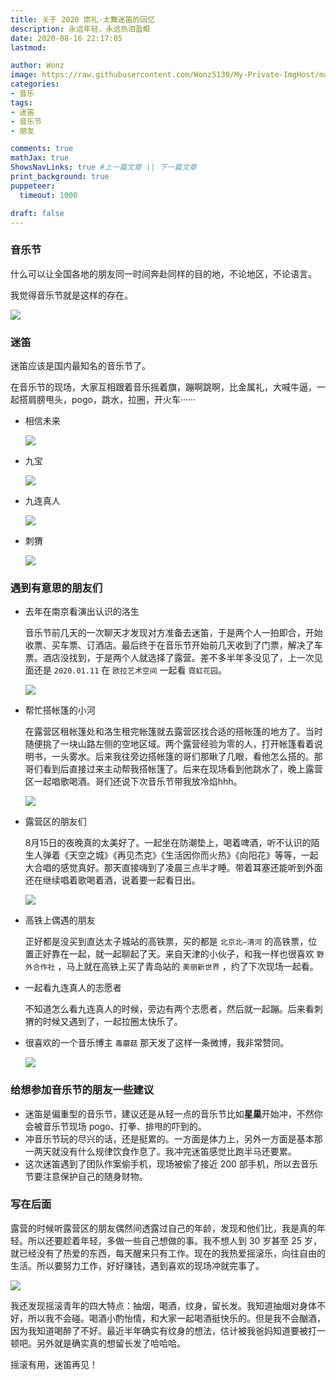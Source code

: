 ```yaml
---
title: 关于 2020 崇礼·太舞迷笛的回忆
description: 永远年轻，永远热泪盈眶
date: 2020-08-16 22:17:05
lastmod:

author: Wonz
image: https://raw.githubusercontent.com/Wonz5130/My-Private-ImgHost/master/img/TIM%E5%9B%BE%E7%89%8720180623234219.jpg
categories:
- 音乐
tags:
- 迷笛
- 音乐节
- 朋友

comments: true
mathJax: true
ShowsNavLinks: true #上一篇文章 || 下一篇文章
print_background: true
puppeteer:
  timeout: 1000

draft: false
---
```

### 音乐节

什么可以让全国各地的朋友同一时间奔赴同样的目的地，不论地区，不论语言。

我觉得音乐节就是这样的存在。

![](https://raw.githubusercontent.com/Wonz5130/My-Private-ImgHost/master/img/%E5%BE%AE%E4%BF%A1%E5%9B%BE%E7%89%87_20200817165857.jpg)

### 迷笛

迷笛应该是国内最知名的音乐节了。

在音乐节的现场，大家互相跟着音乐摇着旗，蹦啊跳啊，比金属礼，大喊牛逼，一起搭肩膀甩头，pogo，跳水，拉圈，开火车······

* 相信未来

  ![](https://raw.githubusercontent.com/Wonz5130/My-Private-ImgHost/master/img/%E5%BE%AE%E4%BF%A1%E5%9B%BE%E7%89%87_20200817165854.jpg)
* 九宝

  ![](https://raw.githubusercontent.com/Wonz5130/My-Private-ImgHost/master/img/%E5%BE%AE%E4%BF%A1%E5%9B%BE%E7%89%87_20200817165900.jpg)
* 九连真人

  ![](https://raw.githubusercontent.com/Wonz5130/My-Private-ImgHost/master/img/%E5%BE%AE%E4%BF%A1%E5%9B%BE%E7%89%87_20200817165909.jpg)
* 刺猬

  ![](https://raw.githubusercontent.com/Wonz5130/My-Private-ImgHost/master/img/%E5%BE%AE%E4%BF%A1%E5%9B%BE%E7%89%87_20200817165912.jpg)

### 遇到有意思的朋友们

* 去年在南京看演出认识的洛生

  音乐节前几天的一次聊天才发现对方准备去迷笛，于是两个人一拍即合，开始收票、买车票、订酒店。最后终于在音乐节开始前几天收到了门票，解决了车票。酒店没找到，于是两个人就选择了露营。差不多半年多没见了，上一次见面还是 `2020.01.11` 在 `欧拉艺术空间` 一起看 `霓虹花园`。

  ![](https://raw.githubusercontent.com/Wonz5130/My-Private-ImgHost/master/img/%E5%BE%AE%E4%BF%A1%E5%9B%BE%E7%89%87_20200817165919.jpg)
* 帮忙搭帐篷的小河

  在露营区租帐篷处和洛生租完帐篷就去露营区找合适的搭帐篷的地方了。当时随便挑了一块山路左侧的空地区域。两个露营经验为零的人，打开帐篷看着说明书，一头雾水。后来我往旁边搭帐篷的哥们那瞅了几眼，看他怎么搭的。那哥们看到后直接过来主动帮我搭帐篷了。后来在现场看到他跳水了，晚上露营区一起唱歌喝酒。哥们还说下次音乐节带我放冷焰hhh。

  ![](https://raw.githubusercontent.com/Wonz5130/My-Private-ImgHost/master/img/%E5%BE%AE%E4%BF%A1%E5%9B%BE%E7%89%87_20200818221635.jpg)
* 露营区的朋友们

  8月15日的夜晚真的太美好了。一起坐在防潮垫上，喝着啤酒，听不认识的陌生人弹着《天空之城》《再见杰克》《生活因你而火热》《向阳花》等等，一起大合唱的感觉真好。那天直接嗨到了凌晨三点半才睡。带着耳塞还能听到外面还在继续唱着歌喝着酒，说着要一起看日出。

  ![](https://raw.githubusercontent.com/Wonz5130/My-Private-ImgHost/master/img/%E5%BE%AE%E4%BF%A1%E5%9B%BE%E7%89%87_20200817165915.jpg)
* 高铁上偶遇的朋友

  正好都是没买到直达太子城站的高铁票，买的都是 `北京北—清河` 的高铁票，位置正好靠在一起，就一起聊起了天。来自天津的小伙子，和我一样也很喜欢 `野外合作社` ，马上就在高铁上买了青岛站的 `美丽新世界` ，约了下次现场一起看。
* 一起看九连真人的志愿者

  不知道怎么看九连真人的时候，旁边有两个志愿者，然后就一起蹦。后来看刺猬的时候又遇到了，一起拉圈太快乐了。
* 很喜欢的一个音乐博主 `毒蘑菇` 那天发了这样一条微博，我非常赞同。

  ![](https://raw.githubusercontent.com/Wonz5130/My-Private-ImgHost/master/img/%E5%BE%AE%E4%BF%A1%E5%9B%BE%E7%89%87_20200817165924.png)

### 给想参加音乐节的朋友一些建议

* 迷笛是偏重型的音乐节，建议还是从轻一点的音乐节比如**星巢**开始冲，不然你会被音乐节现场 pogo、打拳、排甩的吓到的。
* 冲音乐节玩的尽兴的话，还是挺累的。一方面是体力上，另外一方面是基本那一两天就没有什么规律饮食作息了。我冲完迷笛感觉比跑半马还要累。
* 这次迷笛遇到了团队作案偷手机，现场被偷了接近 200 部手机，所以去音乐节要注意保护自己的随身财物。

### 写在后面

露营的时候听露营区的朋友偶然间透露过自己的年龄，发现和他们比，我是真的年轻。所以还要趁着年轻，多做一些自己想做的事。我不想人到 30 岁甚至 25 岁，就已经没有了热爱的东西，每天醒来只有工作。现在的我热爱摇滚乐，向往自由的生活。所以要努力工作，好好赚钱，遇到喜欢的现场冲就完事了。

![](https://raw.githubusercontent.com/Wonz5130/My-Private-ImgHost/master/img/%E5%BE%AE%E4%BF%A1%E5%9B%BE%E7%89%87_20200817165905.jpg)

我还发现摇滚青年的四大特点：抽烟，喝酒，纹身，留长发。我知道抽烟对身体不好，所以我不会碰。喝酒小酌怡情，和大家一起喝酒挺快乐的。但是我不会酗酒，因为我知道喝醉了不好。最近半年确实有纹身的想法，估计被我爸妈知道要被打一顿吧。另外就是确实真的想留长发了哈哈哈。

摇滚有用，迷笛再见！
